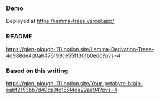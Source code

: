 ### Demo

Deployed at https://lemma-trees.vercel.app/

### README

https://glen-plough-111.notion.site/Lemma-Derivation-Trees-4d988de4d0a6476199ce55f130fb0edd?pvs=4

### Based on this writing

https://glen-plough-111.notion.site/Your-petabyte-brain-eabf2153bb7d40da9fc155f4da22ae94?pvs=4

